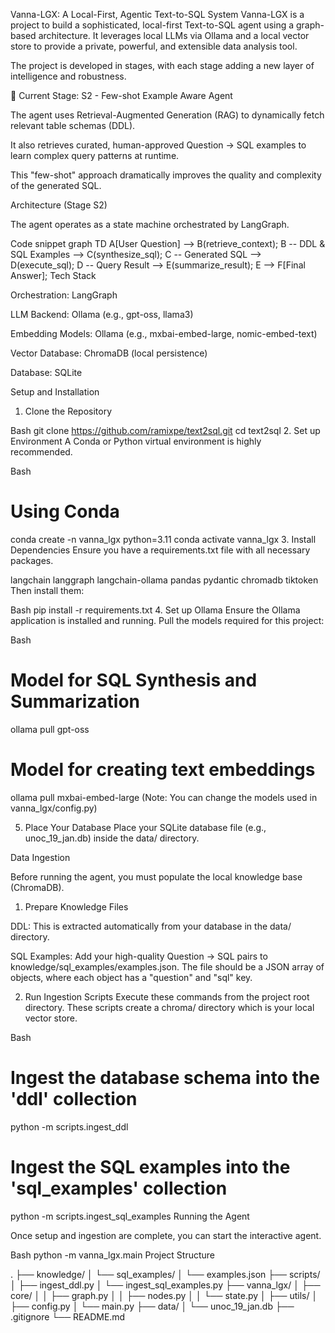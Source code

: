 Vanna-LGX: A Local-First, Agentic Text-to-SQL System
Vanna-LGX is a project to build a sophisticated, local-first Text-to-SQL agent using a graph-based architecture. It leverages local LLMs via Ollama and a local vector store to provide a private, powerful, and extensible data analysis tool.

The project is developed in stages, with each stage adding a new layer of intelligence and robustness.

📍 Current Stage: S2 - Few-shot Example Aware Agent

The agent uses Retrieval-Augmented Generation (RAG) to dynamically fetch relevant table schemas (DDL).

It also retrieves curated, human-approved Question -> SQL examples to learn complex query patterns at runtime.

This "few-shot" approach dramatically improves the quality and complexity of the generated SQL.

Architecture (Stage S2)

The agent operates as a state machine orchestrated by LangGraph.

Code snippet
graph TD
    A[User Question] --> B(retrieve_context);
    B -- DDL & SQL Examples --> C(synthesize_sql);
    C -- Generated SQL --> D(execute_sql);
    D -- Query Result --> E(summarize_result);
    E --> F[Final Answer];
Tech Stack

Orchestration: LangGraph

LLM Backend: Ollama (e.g., gpt-oss, llama3)

Embedding Models: Ollama (e.g., mxbai-embed-large, nomic-embed-text)

Vector Database: ChromaDB (local persistence)

Database: SQLite

Setup and Installation

1. Clone the Repository

Bash
git clone https://github.com/ramixpe/text2sql.git
cd text2sql
2. Set up Environment
A Conda or Python virtual environment is highly recommended.

Bash
# Using Conda
conda create -n vanna_lgx python=3.11
conda activate vanna_lgx
3. Install Dependencies
Ensure you have a requirements.txt file with all necessary packages.

langchain
langgraph
langchain-ollama
pandas
pydantic
chromadb
tiktoken
Then install them:

Bash
pip install -r requirements.txt
4. Set up Ollama
Ensure the Ollama application is installed and running. Pull the models required for this project:

Bash
# Model for SQL Synthesis and Summarization
ollama pull gpt-oss

# Model for creating text embeddings
ollama pull mxbai-embed-large
(Note: You can change the models used in vanna_lgx/config.py)

5. Place Your Database
Place your SQLite database file (e.g., unoc_19_jan.db) inside the data/ directory.

Data Ingestion

Before running the agent, you must populate the local knowledge base (ChromaDB).

1. Prepare Knowledge Files

DDL: This is extracted automatically from your database in the data/ directory.

SQL Examples: Add your high-quality Question -> SQL pairs to knowledge/sql_examples/examples.json. The file should be a JSON array of objects, where each object has a "question" and "sql" key.

2. Run Ingestion Scripts
Execute these commands from the project root directory. These scripts create a chroma/ directory which is your local vector store.

Bash
# Ingest the database schema into the 'ddl' collection
python -m scripts.ingest_ddl

# Ingest the SQL examples into the 'sql_examples' collection
python -m scripts.ingest_sql_examples
Running the Agent

Once setup and ingestion are complete, you can start the interactive agent.

Bash
python -m vanna_lgx.main
Project Structure

.
├── knowledge/
│   └── sql_examples/
│       └── examples.json
├── scripts/
│   ├── ingest_ddl.py
│   └── ingest_sql_examples.py
├── vanna_lgx/
│   ├── core/
│   │   ├── graph.py
│   │   ├── nodes.py
│   │   └── state.py
│   ├── utils/
│   ├── config.py
│   └── main.py
├── data/
│   └── unoc_19_jan.db
├── .gitignore
└── README.md
